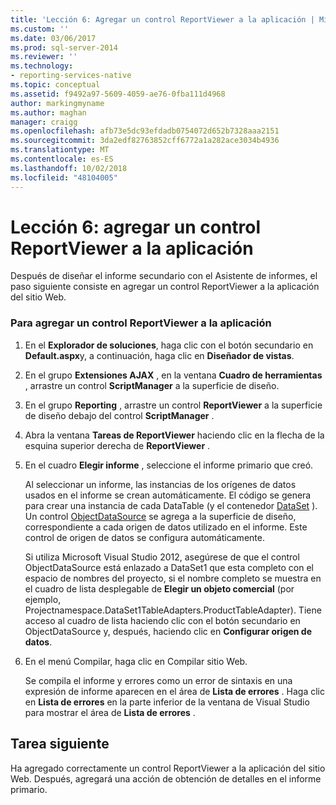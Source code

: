 ```yaml
---
title: 'Lección 6: Agregar un control ReportViewer a la aplicación | Microsoft Docs'
ms.custom: ''
ms.date: 03/06/2017
ms.prod: sql-server-2014
ms.reviewer: ''
ms.technology:
- reporting-services-native
ms.topic: conceptual
ms.assetid: f9492a97-5609-4059-ae76-0fba111d4968
author: markingmyname
ms.author: maghan
manager: craigg
ms.openlocfilehash: afb73e5dc93efdadb0754072d652b7328aaa2151
ms.sourcegitcommit: 3da2edf82763852cff6772a1a282ace3034b4936
ms.translationtype: MT
ms.contentlocale: es-ES
ms.lasthandoff: 10/02/2018
ms.locfileid: "48104005"
---
```

# <a name="lesson-6-add-a-reportviewer-control-to-the-application"></a>Lección 6: agregar un control ReportViewer a la aplicación
  Después de diseñar el informe secundario con el Asistente de informes, el paso siguiente consiste en agregar un control ReportViewer a la aplicación del sitio Web.  
  
### <a name="to-add-a-reportviewer-control-to-the-application"></a>Para agregar un control ReportViewer a la aplicación  
  
1.  En el **Explorador de soluciones**, haga clic con el botón secundario en **Default.aspx**y, a continuación, haga clic en **Diseñador de vistas**.  
  
2.  En el grupo **Extensiones AJAX** , en la ventana **Cuadro de herramientas** , arrastre un control **ScriptManager** a la superficie de diseño.  
  
3.  En el grupo **Reporting** , arrastre un control **ReportViewer** a la superficie de diseño debajo del control **ScriptManager** .  
  
4.  Abra la ventana **Tareas de ReportViewer** haciendo clic en la flecha de la esquina superior derecha de **ReportViewer** .  
  
5.  En el cuadro **Elegir informe** , seleccione el informe primario que creó.  
  
     Al seleccionar un informe, las instancias de los orígenes de datos usados en el informe se crean automáticamente. El código se genera para crear una instancia de cada DataTable (y el contenedor [DataSet](http://msdn.microsoft.com/library/system.data.dataset\(v=vs.100\).aspx) ). Un control [ObjectDataSource](http://msdn.microsoft.com/library/system.web.ui.webcontrols.objectdatasource\(v=vs.100\).aspx) se agrega a la superficie de diseño, correspondiente a cada origen de datos utilizado en el informe. Este control de origen de datos se configura automáticamente.  
  
     Si utiliza Microsoft Visual Studio 2012, asegúrese de que el control ObjectDataSource está enlazado a DataSet1 que esta completo con el espacio de nombres del proyecto, si el nombre completo se muestra en el cuadro de lista desplegable de **Elegir un objeto comercial** (por ejemplo, Projectnamespace.DataSet1TableAdapters.ProductTableAdapter). Tiene acceso al cuadro de lista haciendo clic con el botón secundario en ObjectDataSource y, después, haciendo clic en **Configurar origen de datos**.  
  
6.  En el menú Compilar, haga clic en Compilar sitio Web.  
  
     Se compila el informe y errores como un error de sintaxis en una expresión de informe aparecen en el área de **Lista de errores** . Haga clic en **Lista de errores** en la parte inferior de la ventana de Visual Studio para mostrar el área de **Lista de errores** .  
  
## <a name="next-task"></a>Tarea siguiente  
 Ha agregado correctamente un control ReportViewer a la aplicación del sitio Web. Después, agregará una acción de obtención de detalles en el informe primario.  
  
  
